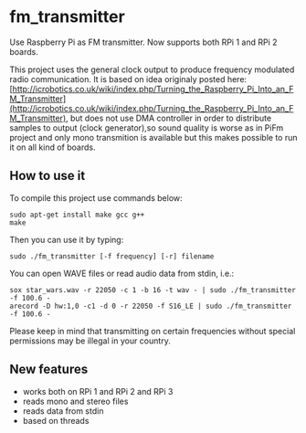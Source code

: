 # fm_transmitter

Use Raspberry Pi as FM transmitter. Now supports both RPi 1 and RPi 2 boards.

This project uses the general clock output to produce frequency modulated radio communication. It is based on idea originaly posted here: [http://icrobotics.co.uk/wiki/index.php/Turning_the_Raspberry_Pi_Into_an_FM_Transmitter](http://icrobotics.co.uk/wiki/index.php/Turning_the_Raspberry_Pi_Into_an_FM_Transmitter), but does not use DMA controller in order to distribute samples to output (clock generator),so sound quality is worse as in PiFm project and only mono transmition is available but this makes possible to run it on all kind of boards.

## How to use it

To compile this project use commands below:
```
sudo apt-get install make gcc g++
make
``` 

Then you can use it by typing:
```
sudo ./fm_transmitter [-f frequency] [-r] filename
```

You can open WAVE files or read audio data from stdin, i.e.:
```
sox star_wars.wav -r 22050 -c 1 -b 16 -t wav - | sudo ./fm_transmitter -f 100.6 -
arecord -D hw:1,0 -c1 -d 0 -r 22050 -f S16_LE | sudo ./fm_transmitter -f 100.6 -
```

Please keep in mind that transmitting on certain frequencies without special permissions may be illegal in your country.

## New features

* works both on RPi 1 and RPi 2 and RPi 3
* reads mono and stereo files
* reads data from stdin
* based on threads

